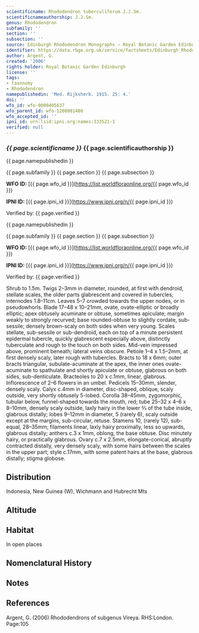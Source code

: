 ```yaml
---
scientificname: Rhododendron tuberculiferum J.J.Sm.
scientificnameauthorship: J.J.Sm.
genus: Rhododendron
subfamily: ''
section: ''
subsection: ''
source: Edinburgh Rhododendron Monographs – Royal Botanic Garden Edinburgh
identifier: https://data.rbge.org.uk/service/factsheets/Edinburgh_Rhododendron_Monographs.xhtml
author: Argent, G.
created: '2006'
rights holder: Royal Botanic Garden Edinburgh
license: ''
tags:
- taxonomy
- Rhododendron
namepublishedin: 'Med. Rijksherb. 1915. 25: 4.'
doi: ''
wfo_id: wfo-0000405637
wfo_parent_id: wfo-1200001480
wfo_accepted_id: ''
ipni_id: urn:lsid:ipni.org:names:333521-1
verified: null
---
```

### _{{ page.scientificname }}_ {{ page.scientificauthorship }}
 {{ page.namepublishedin }}

{{ page.subfamily }} {{ page.section }} {{ page.subsection }}

**WFO ID:** [{{ page.wfo_id }}](https://list.worldfloraonline.org/{{ page.wfo_id }})

**IPNI ID:** [{{ page.ipni_id }}](https://www.ipni.org/n/{{ page.ipni_id }})

Verified by: {{ page.verified }}

 {{ page.namepublishedin }}

{{ page.subfamily }} {{ page.section }} {{ page.subsection }}

**WFO ID:** [{{ page.wfo_id }}](https://list.worldfloraonline.org/{{ page.wfo_id }})

**IPNI ID:** [{{ page.ipni_id }}](https://www.ipni.org/n/{{ page.ipni_id }})

Verified by: {{ page.verified }}



Shrub to 1.5m. Twigs 2–3mm in diameter, rounded, at first with dendroid, stellate scales, the older parts glabrescent and covered in tubercles; internodes 1.8–11cm. Leaves 5–7 crowded towards the upper nodes, or in pseudowhorls. Blade 17–48 x 10–21mm, ovate, ovate-elliptic or broadly elliptic; apex obtusely acuminate or obtuse, sometimes apiculate; margin weakly to strongly recurved; base rounded-obtuse to slightly cordate, sub-sessile; densely brown-scaly on both sides when very young. Scales stellate, sub-sessile or sub-dendroid, each on top of a minute persistent epidermal tubercle, quickly glabrescent especially above, distinctly tuberculate and rough to the touch on both sides. Mid-vein impressed above, prominent beneath; lateral veins obscure. Petiole 1–4 x 1.5–2mm, at first densely scaly, later rough with tubercles. Bracts to 18 x 6mm; outer bracts triangular, subulate-acuminate at the apex, the inner ones ovate-acuminate to spathulate and shortly apiculate or obtuse, glabrous on both sides, sub-denticulate. Bracteoles to 20 x c.1mm, linear, glabrous. Inflorescence of 2–6 flowers in an umbel. Pedicels 15–30mm, slender, densely scaly. Calyx c.4mm in diameter, disc-shaped, oblique, scaly outside, very shortly obtusely 5-lobed. Corolla 38–45mm, zygomorphic, tubular below, funnel-shaped towards the mouth, red; tube 25–32 x 4–6 x 8–10mm, densely scaly outside, laxly hairy in the lower 2⁄3 of the tube inside, glabrous distally; lobes 9–12mm in diameter, 5 (rarely 6), scaly outside except at the margins, sub-circular, retuse. Stamens 10, (rarely 12), sub-equal, 28–35mm; filaments linear, laxly hairy proximally, less so upwards, glabrous distally; anthers c.3 x 1mm, oblong, the base obtuse. Disc minutely hairy, or practically glabrous. Ovary c.7 x 2.5mm, elongate-conical, abruptly contracted distally, very densely scaly, with some hairs between the scales in the upper part; style c.17mm, with some patent hairs at the base, glabrous distally; stigma globose.

## Distribution
Indonesia, New Guinea (W), Wichmann and Hubrecht Mts

## Altitude


## Habitat
In open places

## Nomenclatural History

                       
## Notes


## References

Argent, G. (2006) Rhododendrons of subgenus Vireya. RHS:London. Page:105
